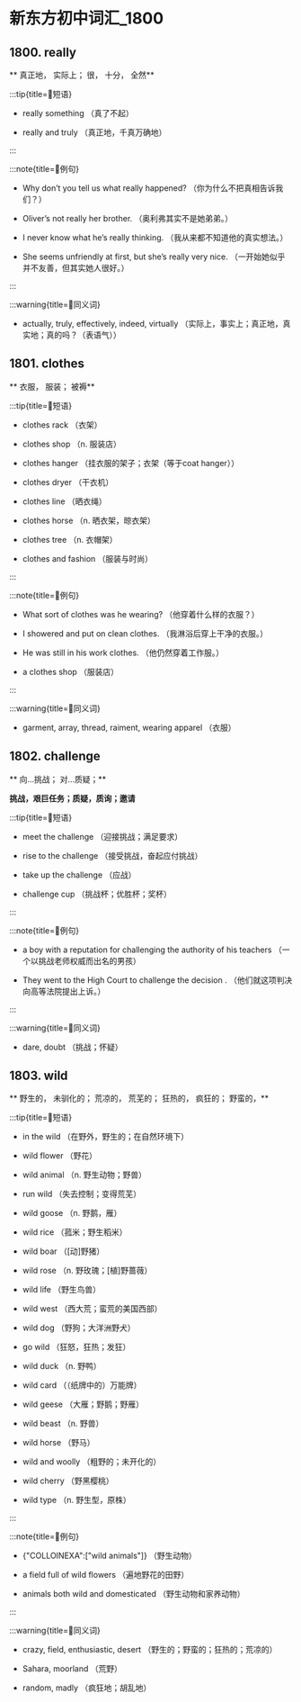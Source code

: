 # 新东方初中词汇_1800

## 1800. really

** 真正地， 实际上； 很， 十分， 全然**

:::tip{title=🤩短语}

- really something （真了不起）

- really and truly （真正地，千真万确地）

:::

:::note{title=🎤例句}

- Why don’t you tell us what really happened? （你为什么不把真相告诉我们？）

- Oliver’s not really her brother. （奥利弗其实不是她弟弟。）

- I never know what he’s really thinking. （我从来都不知道他的真实想法。）

- She seems unfriendly at first, but she’s really very nice. （一开始她似乎并不友善，但其实她人很好。）

:::

:::warning{title=🤔同义词}

- actually, truly, effectively, indeed, virtually （实际上，事实上；真正地，真实地；真的吗？（表语气））


## 1801. clothes

** 衣服， 服装； 被褥**

:::tip{title=🤩短语}

- clothes rack （衣架）

- clothes shop （n. 服装店）

- clothes hanger （挂衣服的架子；衣架（等于coat hanger））

- clothes dryer （干衣机）

- clothes line （晒衣绳）

- clothes horse （n. 晒衣架，晾衣架）

- clothes tree （n. 衣帽架）

- clothes and fashion （服装与时尚）

:::

:::note{title=🎤例句}

- What sort of clothes was he wearing? （他穿着什么样的衣服？）

- I showered and put on clean clothes. （我淋浴后穿上干净的衣服。）

- He was still in his work clothes. （他仍然穿着工作服。）

- a clothes shop （服装店）

:::

:::warning{title=🤔同义词}

- garment, array, thread, raiment, wearing apparel （衣服）


## 1802. challenge

** 向…挑战； 对…质疑；**

**挑战，艰巨任务；质疑，质询；邀请**

:::tip{title=🤩短语}

- meet the challenge （迎接挑战；满足要求）

- rise to the challenge （接受挑战，奋起应付挑战）

- take up the challenge （应战）

- challenge cup （挑战杯；优胜杯；奖杯）

:::

:::note{title=🎤例句}

- a boy with a reputation for challenging the authority of his teachers （一个以挑战老师权威而出名的男孩）

- They went to the High Court to challenge the decision . （他们就这项判决向高等法院提出上诉。）

:::

:::warning{title=🤔同义词}

- dare, doubt （挑战；怀疑）


## 1803. wild

** 野生的， 未驯化的； 荒凉的， 荒芜的； 狂热的， 疯狂的； 野蛮的，**

:::tip{title=🤩短语}

- in the wild （在野外，野生的；在自然环境下）

- wild flower （野花）

- wild animal （n. 野生动物；野兽）

- run wild （失去控制；变得荒芜）

- wild goose （n. 野鹅，雁）

- wild rice （菰米；野生稻米）

- wild boar （[动]野猪）

- wild rose （n. 野玫瑰；[植]野蔷薇）

- wild life （野生鸟兽）

- wild west （西大荒；蛮荒的美国西部）

- wild dog （野狗；大洋洲野犬）

- go wild （狂怒，狂热；发狂）

- wild duck （n. 野鸭）

- wild card （（纸牌中的）万能牌）

- wild geese （大雁；野鹅；野雁）

- wild beast （n. 野兽）

- wild horse （野马）

- wild and woolly （粗野的；未开化的）

- wild cherry （野黑樱桃）

- wild type （n. 野生型，原株）

:::

:::note{title=🎤例句}

- {"COLLOINEXA":["wild animals"]} （野生动物）

- a field full of wild flowers （遍地野花的田野）

- animals both wild and domesticated （野生动物和家养动物）

:::

:::warning{title=🤔同义词}

- crazy, field, enthusiastic, desert （野生的；野蛮的；狂热的；荒凉的）

- Sahara, moorland （荒野）

- random, madly （疯狂地；胡乱地）


